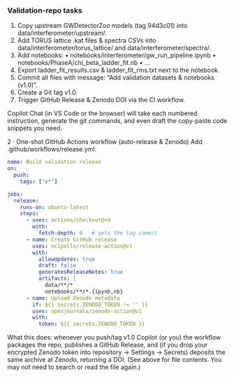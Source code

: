 ### Validation-repo tasks
1. Copy upstream GWDetectorZoo models (tag 94d3c01) into data/interferometer/upstream/.
2. Add TORUS lattice .kat files & spectra CSVs into data/interferometer/torus_lattice/ and data/interferometer/spectra/.
3. Add notebooks:
   • notebooks/interferometer/gw_run_pipeline.ipynb
   • notebooks/PhaseA/chi_beta_ladder_fit.nb
   • …
4. Export ladder_fit_results.csv & ladder_fit_rms.txt next to the notebook.
5. Commit all files with message: “Add validation datasets & notebooks (v1.0)”.
6. Create a Git tag v1.0.
7. Trigger GitHub Release & Zenodo DOI via the CI workflow.

Copilot Chat (in VS Code or the browser) will take each numbered instruction, generate the git commands, and even draft the copy-paste code snippets you need.

2 · One-shot GitHub Actions workflow (auto-release & Zenodo)
Add .github/workflows/release.yml:

```yaml
name: Build validation release
on:
  push:
    tags: ["v*"]

jobs:
  release:
    runs-on: ubuntu-latest
    steps:
      - uses: actions/checkout@v4
        with:
          fetch-depth: 0   # gets the tag commit
      - name: Create GitHub release
        uses: ncipollo/release-action@v1
        with:
          allowUpdates: true
          draft: false
          generatesReleaseNotes: true
          artifacts: |
            data/**/*
            notebooks/**/*.{ipynb,nb}
      - name: Upload Zenodo metadata
        if: ${{ secrets.ZENODO_TOKEN != '' }}
        uses: openjournals/zenodo-action@v1
        with:
          token: ${{ secrets.ZENODO_TOKEN }}
```

What this does: whenever you push/tag v1.0 Copilot (or you) the workflow packages the repo, publishes a GitHub Release, and (if you drop your encrypted Zenodo token into repository → Settings → Secrets) deposits the same archive at Zenodo, returning a DOI. (See <attachments> above for file contents. You may not need to search or read the file again.)
